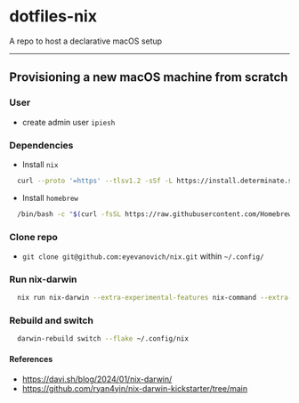 # dotfiles-nix

A repo to host a declarative macOS setup

---

## Provisioning a new macOS machine from scratch

### User
- create admin user `ipiesh`

### Dependencies

- Install `nix`

```bash
  curl --proto '=https' --tlsv1.2 -sSf -L https://install.determinate.systems/nix | sh -s -- install
```

- Install `homebrew`

```bash
  /bin/bash -c "$(curl -fsSL https://raw.githubusercontent.com/Homebrew/install/HEAD/install.sh)"
```

### Clone repo
- `git clone git@github.com:eyevanovich/nix.git` within `~/.config/`

### Run nix-darwin

```bash
  nix run nix-darwin --extra-experimental-features nix-command --extra-experimental-features flakes -- switch --flake ~/.config/nix
```

### Rebuild and switch
```bash
  darwin-rebuild switch --flake ~/.config/nix
```

#### References
- https://davi.sh/blog/2024/01/nix-darwin/
- https://github.com/ryan4yin/nix-darwin-kickstarter/tree/main
